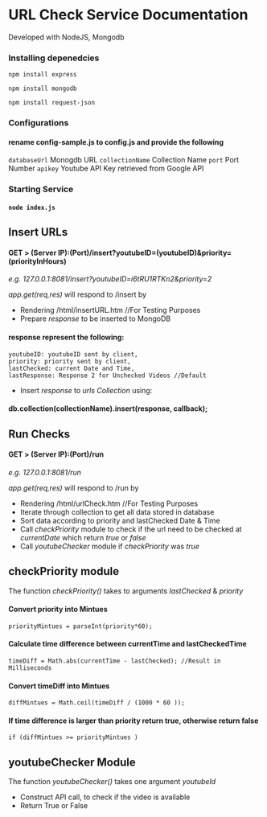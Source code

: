 # **URL Check Service Documentation**

Developed with NodeJS, Mongodb

### Installing depenedcies
`npm install express`

`npm install mongodb`

`npm install request-json`

### Configurations
#### rename config-sample.js to config.js and provide the following
`databaseUrl` Monogdb URL
`collectionName` Collection Name
`port` Port Number
`apikey` Youtube API Key retrieved from Google API


### Starting Service
#### ```node index.js```


## Insert URLs
#### GET > (Server IP):(Port)/insert?youtubeID=(youtubeID)&priority=(priorityInHours)
*e.g. 127.0.0.1:8081/insert?youtubeID=i6tRU1RTKn2&priority=2*

*app.get(req,res)* will respond to /insert by
- Rendering  /html/insertURL.htm //For Testing Purposes
- Prepare *response* to be inserted to MongoDB
#### response represent the following:
    youtubeID: youtubeID sent by client,
    priority: priority sent by client,
    lastChecked: current Date and Time,
    lastResponse: Response 2 for Unchecked Videos //Default
-  Insert *response* to *urls Collection* using:
#### db.collection(collectionName).insert(response, callback);

## Run Checks
#### GET > (Server IP):(Port)/run
*e.g. 127.0.0.1:8081/run*

*app.get(req,res)* will respond to /run by
- Rendering  /html/urlCheck.htm //For Testing Purposes
- Iterate through collection to get all data stored in database
- Sort data according to priority and lastChecked Date & Time
- Call *checkPriority* module to check if the url need to be checked at *currentDate* which return *true* or *false*
- Call *youtubeChecker* module if *checkPriority* was *true*


## checkPriority module
The function *checkPriority()* takes to arguments *lastChecked* & *priority*
#### Convert priority into Mintues
  `priorityMintues = parseInt(priority*60);`
#### Calculate time difference between currentTime and lastCheckedTime
 `timeDiff = Math.abs(currentTime - lastChecked); //Result in Milliseconds`
#### Convert timeDiff into Mintues
 `diffMintues = Math.ceil(timeDiff / (1000 * 60 ));`
#### If time difference is larger than priority return true, otherwise return false
`if (diffMintues >= priorityMintues )`


## youtubeChecker Module
The function *youtubeChecker()* takes one argument *youtubeId*
- Construct API call, to check if the video is available
- Return True or False
